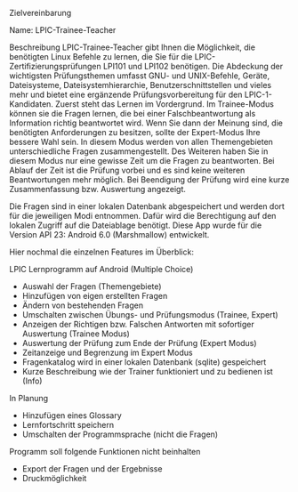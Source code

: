Zielvereinbarung

Name: LPIC-Trainee-Teacher

Beschreibung
LPIC-Trainee-Teacher gibt Ihnen die Möglichkeit, die benötigten Linux Befehle zu lernen, die Sie für die LPIC-Zertifizierungsprüfungen LPI101 und LPI102 benötigen. Die Abdeckung der wichtigsten Prüfungsthemen umfasst GNU- und UNIX-Befehle, Geräte, Dateisysteme, Dateisystemhierarchie, Benutzerschnittstellen und vieles mehr und bietet eine ergänzende Prüfungsvorbereitung für den LPIC-1-Kandidaten.
Zuerst steht das Lernen im Vordergrund. Im Trainee-Modus können sie die Fragen lernen, die bei einer Falschbeantwortung als Information richtig beantwortet wird. Wenn Sie dann der Meinung sind, die benötigten Anforderungen zu besitzen, sollte der Expert-Modus Ihre bessere Wahl sein. In diesem Modus werden von allen Themengebieten unterschiedliche Fragen zusammengestellt. Des Weiteren haben Sie in diesem Modus nur eine gewisse Zeit um die Fragen zu beantworten. Bei Ablauf der Zeit ist die Prüfung vorbei und es sind keine weiteren Beantwortungen mehr möglich. Bei Beendigung der Prüfung wird eine kurze Zusammenfassung bzw. Auswertung angezeigt.

Die Fragen sind in einer lokalen Datenbank abgespeichert und werden dort für die jeweiligen Modi entnommen. Dafür wird die Berechtigung auf den lokalen Zugriff auf die Dateiablage benötigt. Diese App wurde für die Version API 23: Android 6.0 (Marshmallow) entwickelt.

Hier nochmal die einzelnen Features im Überblick:

LPIC Lernprogramm auf Android (Multiple Choice)
- Auswahl der Fragen (Themengebiete)
- Hinzufügen von eigen erstellten Fragen
- Ändern von bestehenden Fragen
- Umschalten zwischen Übungs- und Prüfungsmodus (Trainee, Expert)
- Anzeigen der Richtigen bzw. Falschen Antworten mit sofortiger Auswertung (Trainee Modus)
- Auswertung der Prüfung zum Ende der Prüfung (Expert Modus)
- Zeitanzeige und Begrenzung im Expert Modus
- Fragenkatalog wird in einer lokalen Datenbank (sqlite) gespeichert
- Kurze Beschreibung wie der Trainer funktioniert und zu bedienen ist (Info)

In Planung
- Hinzufügen eines Glossary
- Lernfortschritt speichern
- Umschalten der Programmsprache (nicht die Fragen)

Programm soll folgende Funktionen nicht beinhalten
- Export der Fragen und der Ergebnisse
- Druckmöglichkeit
